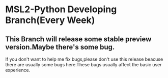 # MSL2-Python Developing Branch(Every Week)
## This Branch will release some stable preview version.Maybe there's some bug.
If you don't want to help me fix bugs,please don't use this release beacuse there are usually some bugs here.These bugs usually affect the basic user experience.

